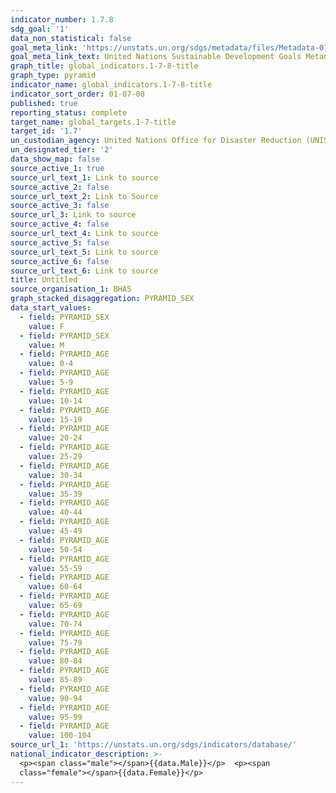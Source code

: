 ```yaml
---
indicator_number: 1.7.8
sdg_goal: '1'
data_non_statistical: false
goal_meta_link: 'https://unstats.un.org/sdgs/metadata/files/Metadata-01-05-01.pdf '
goal_meta_link_text: United Nations Sustainable Development Goals Metadata (PDF 224 KB)
graph_title: global_indicators.1-7-8-title
graph_type: pyramid
indicator_name: global_indicators.1-7-8-title
indicator_sort_order: 01-07-08
published: true
reporting_status: complete
target_name: global_targets.1-7-title
target_id: '1.7'
un_custodian_agency: United Nations Office for Disaster Reduction (UNISDR)
un_designated_tier: '2'
data_show_map: false
source_active_1: true
source_url_text_1: Link to source
source_active_2: false
source_url_text_2: Link to Source
source_active_3: false
source_url_3: Link to source
source_active_4: false
source_url_text_4: Link to source
source_active_5: false
source_url_text_5: Link to source
source_active_6: false
source_url_text_6: Link to source
title: Untitled
source_organisation_1: BHAS
graph_stacked_disaggregation: PYRAMID_SEX
data_start_values:
  - field: PYRAMID_SEX
    value: F
  - field: PYRAMID_SEX
    value: M
  - field: PYRAMID_AGE
    value: 0-4
  - field: PYRAMID_AGE
    value: 5-9
  - field: PYRAMID_AGE
    value: 10-14
  - field: PYRAMID_AGE
    value: 15-19
  - field: PYRAMID_AGE
    value: 20-24
  - field: PYRAMID_AGE
    value: 25-29
  - field: PYRAMID_AGE
    value: 30-34
  - field: PYRAMID_AGE
    value: 35-39
  - field: PYRAMID_AGE
    value: 40-44
  - field: PYRAMID_AGE
    value: 45-49
  - field: PYRAMID_AGE
    value: 50-54
  - field: PYRAMID_AGE
    value: 55-59
  - field: PYRAMID_AGE
    value: 60-64
  - field: PYRAMID_AGE
    value: 65-69
  - field: PYRAMID_AGE
    value: 70-74
  - field: PYRAMID_AGE
    value: 75-79
  - field: PYRAMID_AGE
    value: 80-84
  - field: PYRAMID_AGE
    value: 85-89
  - field: PYRAMID_AGE
    value: 90-94
  - field: PYRAMID_AGE
    value: 95-99
  - field: PYRAMID_AGE
    value: 100-104
source_url_1: 'https://unstats.un.org/sdgs/indicators/database/'
national_indicator_description: >-
  <p><span class="male"></span>{{data.Male}}</p>  <p><span
  class="female"></span>{{data.Female}}</p>
---
```

